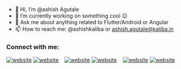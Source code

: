 - 👋 Hi, I’m @ashish Agutale
- 🔭 I’m currently working on something cool 😉
- 💬 Ask me about anything related to Flutter/Android or Angular
- 📫  How to reach me: @ashishkaliba or ashish.agutale@kaliba.in



### Connect with me:

[![website](/agutal/img/twitter-dark.svg)](https://twitter.com/)
[![website](/agutal/img/twitter-dark.svg)](https://twitter.com/)
&nbsp;&nbsp;
[![website](/agutal/img/linkedin-light.svg)](https://www.linkedin.com/in/ashish-agutale-705051216/)
[![website](/agutal/img/linkedin-dark.svg)](https://www.linkedin.com/in/ashish-agutale-705051216/)
&nbsp;&nbsp;
[![website](/agutal/img/instagram-light.svg)](https://www.instagram.com/the_inquisitive_bawarchi/)
[![website](/agutal/img/instagram-dark.svg)](https://www.instagram.com/the_inquisitive_bawarchi/)

<!---
ashishkaliba/ashishkaliba is a ✨ special ✨ repository because its `README.md` (this file) appears on your GitHub profile.
You can click the Preview link to take a look at your changes.
--->
